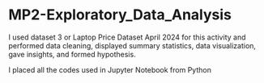 # MP2-Exploratory_Data_Analysis

I used dataset 3 or Laptop Price Dataset April 2024 for this activity and performed data cleaning, displayed summary statistics, data visualization, gave insights, and formed hypothesis.

I placed all the codes used in Jupyter Notebook from Python

